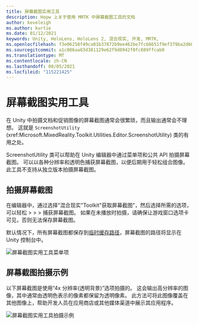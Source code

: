 ```yaml
---
title: 屏幕截图实用工具
description: Hopw 上关于使用 MRTK 中屏幕截图工具的文档
author: keveleigh
ms.author: kurtie
ms.date: 01/12/2021
keywords: Unity, HoloLens, HoloLens 2, 混合现实, 开发, MRTK,
ms.openlocfilehash: f3e06258f49ca01b37872b9ee462be7fc68651f9ef379ba2d66bb4e9e2796463
ms.sourcegitcommit: a1c086aa83d381129e62f9d8942f0fc889ffcab0
ms.translationtype: MT
ms.contentlocale: zh-CN
ms.lasthandoff: 08/05/2021
ms.locfileid: "115221425"
---
```

# <a name="screenshot-utility"></a>屏幕截图实用工具

在 Unity 中拍摄文档和促销图像的屏幕截图通常会很繁琐，而且输出通常会不理想。 这就是 `ScreenshotUtility` (xref:Microsoft.MixedReality.Toolkit.Utilities.Editor.ScreenshotUtility) 类的有用之处。

ScreenshotUtility 类可以帮助在 Unity 编辑器中通过菜单项和公共 API 拍摄屏幕截图。 可以以各种分辨率和透明色捕获屏幕截图，以便后期用于轻松组合图像。 此工具不支持从独立版本拍摄屏幕截图。

## <a name="taking-screenshots"></a>拍摄屏幕截图

在编辑器中，通过选择"混合现实"Toolkit"获取屏幕截图"，然后选择所需的选项，可以轻松  >    >    >  捕获屏幕截图。 如果在未播放时拍摄，请确保让游戏窗口选项卡可见，否则无法保存屏幕截图。

默认情况下，所有屏幕截图都保存到[临时缓存路径](https://docs.unity3d.com/ScriptReference/Application-temporaryCachePath.html)，屏幕截图的路径将显示在 Unity 控制台中。

![屏幕截图实用工具菜单项](../images/screenshot-utility/MRTK_ScreenshotUtility_Menu_Item.png)

## <a name="example-screenshot-capture"></a>屏幕截图拍摄示例

以下屏幕截图是使用“4x 分辨率(透明背景)”选项拍摄的。 这会输出高分辨率的图像，其中通常由透明色表示的像素都保留为透明像素。 此方法可将此图像覆盖在其他图像上，帮助开发人员在应用商店或其他媒体渠道中展示其应用程序。

![屏幕截图实用工具拍摄示例](../images/screenshot-utility/MRTK_ScreenshotUtility_Example_Capture.png)
